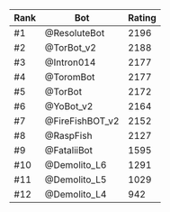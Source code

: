 Rank|Bot|Rating
---|---|---
#1|@ResoluteBot|2196
#2|@TorBot_v2|2188
#3|@Intron014|2177
#4|@ToromBot|2177
#5|@TorBot|2172
#6|@YoBot_v2|2164
#7|@FireFishBOT_v2|2152
#8|@RaspFish|2127
#9|@FataliiBot|1595
#10|@Demolito_L6|1291
#11|@Demolito_L5|1029
#12|@Demolito_L4|942
